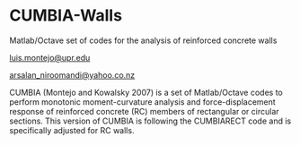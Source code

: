 # CUMBIA-Walls
Matlab/Octave set of codes for the analysis of reinforced concrete walls

luis.montejo@upr.edu

arsalan_niroomandi@yahoo.co.nz


CUMBIA (Montejo and Kowalsky 2007) is a set of Matlab/Octave codes to perform monotonic moment-curvature analysis and force-displacement response of reinforced concrete (RC) members of rectangular or circular sections. This version of CUMBIA is following the CUMBIARECT code and is specifically adjusted for RC walls. 
